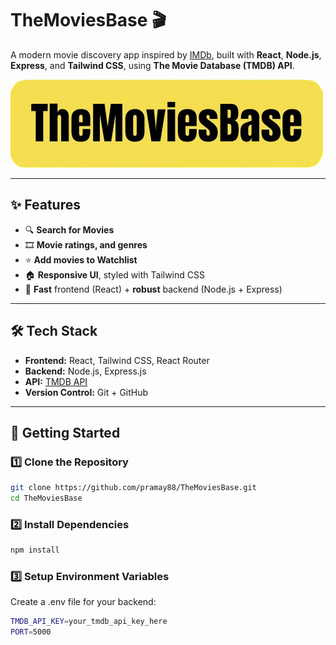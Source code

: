 # TheMoviesBase 🎬

A modern movie discovery app inspired by [IMDb](https://imdb.com), built with **React**, **Node.js**, **Express**, and **Tailwind CSS**, using **The Movie Database (TMDB) API**.

![TheMoviesBase Logo](https://github.com/pramay88/TheMoviesBase/blob/main/src/assets/TheMoviesBase.png)

---

## ✨ Features

- 🔍 **Search for Movies**
- 🎞️ **Movie ratings, and genres**
- ⭐ **Add movies to Watchlist**
- 🏠 **Responsive UI**, styled with Tailwind CSS
- 🚀 **Fast** frontend (React) + **robust** backend (Node.js + Express)

---

## 🛠️ Tech Stack

- **Frontend:** React, Tailwind CSS, React Router
- **Backend:** Node.js, Express.js
- **API:** [TMDB API](https://www.themoviedb.org/documentation/api)
- **Version Control:** Git + GitHub

---

## 🚀 Getting Started

### 1️⃣ Clone the Repository

```bash
git clone https://github.com/pramay88/TheMoviesBase.git
cd TheMoviesBase
```

### 2️⃣ Install Dependencies  
```bash
npm install
```
### 3️⃣ Setup Environment Variables  
Create a .env file for your backend:
```bash
TMDB_API_KEY=your_tmdb_api_key_here
PORT=5000
```

